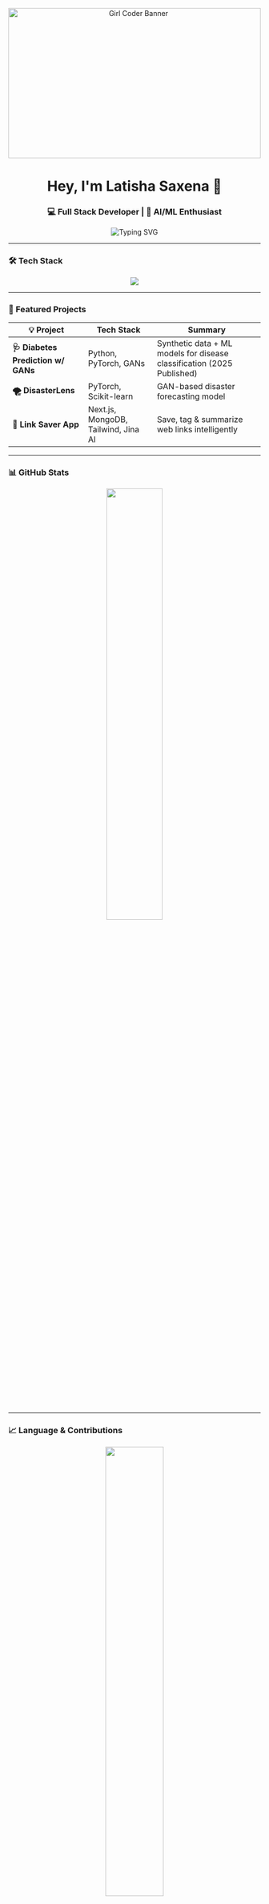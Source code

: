 <!-- 💖 Latisha Saxena | Coder Girl GitHub README -->

<!-- 👩‍💻 Anime-Style Girl Coder Banner (LIVE LINK) -->
<p align="center">
  <img src="https://i.imgur.com/hKZZYkB.jpg" alt="Girl Coder Banner" width="100%" height="300px" />
</p>

<h1 align="center">Hey, I'm Latisha Saxena 💌</h1>
<h3 align="center">💻 Full Stack Developer | 🤖 AI/ML Enthusiast</h3>

<p align="center">
  <img src="https://readme-typing-svg.demolab.com?font=Fira+Code&pause=1000&color=00FACC&center=true&vCenter=true&width=450&lines=Building+cool+things+with+code;React+%7C+Next.js+%7C+MongoDB+%7C+AI%2FML;Passionate+Problem+Solver+%F0%9F%94%A5" alt="Typing SVG" />
</p>

---

### 🛠️ Tech Stack

<p align="center">
  <img src="https://skillicons.dev/icons?i=cpp,python,java,js,html,css,tailwind,react,nextjs,nodejs,flask,postgres,mongodb,firebase,docker,tensorflow,pytorch,git,vscode,linux" />
</p>

---

### 🚀 Featured Projects

| 💡 Project | Tech Stack | Summary |
|-----------|------------|---------|
| **🩺 Diabetes Prediction w/ GANs** | Python, PyTorch, GANs | Synthetic data + ML models for disease classification (2025 Published) |
| **🌪️ DisasterLens** | PyTorch, Scikit-learn | GAN-based disaster forecasting model |
| **🔖 Link Saver App** | Next.js, MongoDB, Tailwind, Jina AI | Save, tag & summarize web links intelligently |

---

### 📊 GitHub Stats

<p align="center">
  <img src="https://github-readme-stats.vercel.app/api?username=Latisha-29&show_icons=true&theme=tokyonight&hide_border=true" width="47%" />
</p>

---

### 📈 Language & Contributions

<p align="center">
  <img src="https://github-readme-stats.vercel.app/api/top-langs/?username=Latisha-29&layout=compact&theme=tokyonight&hide_border=true" width="48%" />
</p>

<p align="center">
  <img src="https://github-readme-activity-graph.vercel.app/graph?username=Latisha-29&theme=react-dark&hide_border=true" />
</p>

---

### 📫 Contribution Snake 

<p align="center">
  <img src="https://raw.githubusercontent.com/Latisha-29/Latisha-29/output/github-contribution-grid-snake.svg" />
</p>

---

### 📩 Connect With Me

<p align="center">
  <a href="https://linkedin.com/in/latisha-saxena-900402316"><img src="https://cdn-icons-png.flaticon.com/512/174/174857.png" width="32"/></a>
  <a href="mailto:latishasaxena@gmail.com"><img src="https://cdn-icons-png.flaticon.com/512/732/732200.png" width="32"/></a>
  <a href="https://github.com/Latisha-29"><img src="https://cdn-icons-png.flaticon.com/512/2111/2111432.png" width="32"/></a>
</p>

---

<p align="center">
  <strong>“Think it. Code it. Ship it. Repeat.”</strong>
</p>
